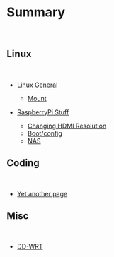 # Summary
​
## Linux
​
* [Linux General](howtos-linux/README.md)
    * [Mount](howtos-linux/linuxmounts.md)

* [RaspberryPi Stuff](RPI3/README.md)
    * [Changing HDMI Resolution](RPI3/hdmi.md)
    * [Boot/config](RPI3/boot_config.md)
    * [NAS](RPI3/nas.md)
    
## Coding
​
* [Yet another page](coding/another-page.md)

## Misc
​
* [DD-WRT](misc/ddwrt.md)